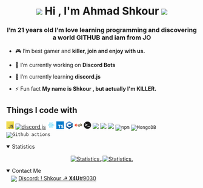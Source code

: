 
<h1 align="center"><img src="https://media.giphy.com/media/hvRJCLFzcasrR4ia7z/giphy.gif" width="25px">  Hi , I'm Ahmad Shkour <img src="https://media.giphy.com/media/hvRJCLFzcasrR4ia7z/giphy.gif" width="25px"> </h1>
<h3 align="center">I’m 21 years old I’m love learning programming and discovering a world GITHUB and iam from JO</h3>

- 🎮 I’m best gamer and **killer, join and enjoy with us.**

- 🔭 I’m currently working on **Discord Bots**

- 🌱 I’m currently learning **discord.js**

- ⚡ Fun fact **My name is Shkour , but actually I'm KILLER.**


<h2> Things I code with </h2>
<p>
<code><img height="20" src="https://raw.githubusercontent.com/github/explore/80688e429a7d4ef2fca1e82350fe8e3517d3494d/topics/javascript/javascript.png"></code>
<a href="https://discord.js.org"><img src="https://cdn.discordapp.com/attachments/740865034887888996/740865173065170994/logo-square.png" width="20" alt="discord.js" /></a>
<code><img height="20" src="https://raw.githubusercontent.com/github/explore/80688e429a7d4ef2fca1e82350fe8e3517d3494d/topics/react/react.png"></code>
<code><img height="20" src="https://raw.githubusercontent.com/github/explore/80688e429a7d4ef2fca1e82350fe8e3517d3494d/topics/typescript/typescript.png"></code>
<code><img height="20" src="https://raw.githubusercontent.com/github/explore/80688e429a7d4ef2fca1e82350fe8e3517d3494d/topics/cpp/cpp.png"></code>
<code><img height="20" src="https://raw.githubusercontent.com/github/explore/80688e429a7d4ef2fca1e82350fe8e3517d3494d/topics/git/git.png"></code>
<code><img height="20" src="https://raw.githubusercontent.com/github/explore/80688e429a7d4ef2fca1e82350fe8e3517d3494d/topics/terminal/terminal.png"></code>
<code><img height="20" src="https://img.shields.io/badge/-Nodejs-43853d?style=flat-square&logo=Node.js&logoColor=white"/></code>
<code><img height="20" src="https://img.shields.io/badge/-HTML5-E34F26?style=flat-square&logo=html5&logoColor=white" /></code>
<code><img height="20" src="https://img.shields.io/badge/-Heroku-430098?style=flat-square&logo=heroku&logoColor=white" /></code>
<code><img alt="npm" src="https://img.shields.io/badge/-NPM-CB3837?style=flat-square&logo=npm&logoColor=white" /></code>
<code><img alt="MongoDB" src="https://img.shields.io/badge/-MongoDB-13aa52?style=flat-square&logo=mongodb&logoColor=white" /></code>
<code><img alt="Github actions" src="https://img.shields.io/badge/-Github_Actions-2088FF?style=flat-square&logo=github-actions&logoColor=white" /></code>
</p>

<details style="cursor: pointer;" open>
  <summary>Statistics</summary>
<p align=center>
<a href="https://github.com/AhmadShkour71">
  <img align="center" src="https://github-readme-stats.vercel.app/api?username=AhmadShkour71&show_icons=true&theme=radical" alt="Statistics." />
  <img align="center" src="https://github-readme-stats.vercel.app/api/top-langs/?username=AhmadShkour71&show_icons=true&show_icons=true&theme=radical" alt="Statistics." />
</a>
</p>
</details>


<details style="cursor: pointer;" open>
  <summary style="margin-bottom: 3px">Contact Me</summary>
       <img src="https://discord.com/assets/e05ead6e6ebc08df9291738d0aa6986d.png" width="19px " style="text-align:center" align="center">
       <a href="https://discord.com/users/685868171755913293">Discord: ! Shkour ☭ 𝐗𝟒𝐔#9030</a>
  <br>
    
</details>

